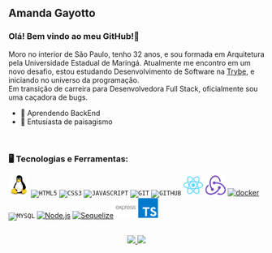 
 <h2 align="left">Amanda Gayotto</h2>
 
### Olá! Bem vindo ao meu GitHub!👋

Moro no interior de São Paulo, tenho 32 anos, e sou formada em Arquitetura pela Universidade Estadual de Maringá. Atualmente me encontro em um novo desafio, estou estudando Desenvolvimento de Software na <a href="https://www.betrybe.com/" target="_blank">Trybe<a/>, e iniciando no universo da programação.                                                         
Em transição de carreira para Desenvolvedora Full Stack, oficialmente sou uma caçadora de bugs.

- :rocket: Aprendendo BackEnd
- 🌱 Entusiasta de paisagismo
</br>

### 🖥️ Tecnologias e Ferramentas: 
<a href="https://www.linux.org/" target="_blank"><img src="https://raw.githubusercontent.com/devicons/devicon/master/icons/linux/linux-original.svg" alt="linux" width="40" height="40"/></a>
<code><img width="40px" src="https://cdn.jsdelivr.net/gh/devicons/devicon/icons/html5/html5-original-wordmark.svg" title = "HTML5"/></code>
<code><img width="40px" src="https://cdn.jsdelivr.net/gh/devicons/devicon/icons/css3/css3-original-wordmark.svg" title = "CSS3"/></code>
<code><img width="40px" src="https://cdn.jsdelivr.net/gh/devicons/devicon/icons/javascript/javascript-original.svg" title = "JAVASCRIPT"/></code>
<code><img width="40px" src="https://cdn.jsdelivr.net/gh/devicons/devicon/icons/git/git-original.svg" title = "GIT"/></code>
<code><img width="40px" src="https://cdn.jsdelivr.net/gh/devicons/devicon/icons/github/github-original.svg" title = "GITHUB"/></code>
<a href="https://www.reactjs.org/" target="_blank"><img src="https://raw.githubusercontent.com/devicons/devicon/master/icons/react/react-original.svg" alt="react" width="40" height="40"/></a>
<a href="https://redux.js.org/" target="_blank"><img src="https://raw.githubusercontent.com/devicons/devicon/master/icons/redux/redux-original.svg"       alt="redux" width="40" height="40"/></a>
<a href="https://www.docker.com/" target="_blank"><img src="https://www.docker.com/wp-content/uploads/2022/03/Moby-logo.png.webp" alt="docker"           width="40" height="40"/></a>
<code><img width="40px" src="https://cdn.jsdelivr.net/gh/devicons/devicon/icons/mysql/mysql-original.svg" title = "MYSQL"/></code>
<a href="https://nodejs.org/en/" target="_blank"><img src="https://nodejs.org/static/images/logos/nodejs-new-pantone-white.svg" alt="Node.js" width="40" height="40"/></a>
<a href="https://sequelize.org/" target="_blank"><img src="https://sequelize.org/img/logo.svg" alt="Sequelize" width="40" height="40"/></a>
<a href="https://expressjs.com/" target="_blank"><img src="https://raw.githubusercontent.com/devicons/devicon/master/icons/express/express-original-wordmark.svg" alt="Express" width="40" height="40"/></a>
<a href="https://www.typescriptlang.org/" target="_blank"><img src="https://raw.githubusercontent.com/devicons/devicon/master/icons/typescript/typescript-original.svg" alt="TypeScript" width="40" height="40"/></a>


##
<p align="center">
<a href="https://github.com/amandagayotto">
  <img height="90em" src="https://github-readme-stats-eight-theta.vercel.app/api?username=amandagayotto&show_icons=true&theme=algolia&include_all_commits=true&count_private=true"/>
  <img height="90em" src="https://github-readme-stats-eight-theta.vercel.app/api/top-langs/?username=amandagayotto&layout=compact&langs_count=8&theme=algolia"/>
</a>
</p>
